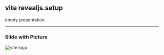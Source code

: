 ## vite revealjs.setup
empty presentation

---
### Slide with Picture
![vite logo](/vite.svg "vite logo title")